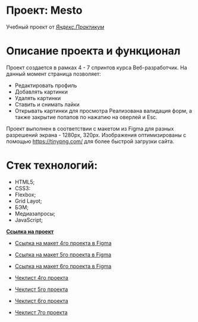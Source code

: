 # Проект: Mesto
Учебный проект от [*Яндекс.Практикум*](https://practicum.yandex.ru/)

# Описание проекта и функционал
Проект создается в рамках 4 - 7 спринтов курса Веб-разработчик. 
На данный момент страница позволяет:
* Редактировать профиль
* Добавлять картинки
* Удалять картинки
* Ставить и снимать лайки
* Открывать картинки для просмотра
Реализована валидация форм, а также закрытие попапов по нажатию на оверлей и Esc.

Проект выполнен в соответствии с макетом из Figma для разных разрешений экрана - 1280px, 320px. Изображения оптимизированы с помощью https://tinypng.com/ для более быстрой загрузки сайта.

# Стек технологий:
* HTML5;
* CSS3:
* Flexbox;
* Grid Layot;
* БЭМ;
* Медиазапросы;
* JavaScript;

**[Ссылка на проект](https://smolskaia.github.io/mesto/)**


* [Ссылка на макет 4го проекта в Figma](https://www.figma.com/file/2cn9N9jSkmxD84oJik7xL7/JavaScript.-Sprint-4?node-id=0%3A1)
* [Ссылка на макет 5го проекта в Figma](https://www.figma.com/file/bjyvbKKJN2naO0ucURl2Z0/JavaScript.-Sprint-5?node-id=0%3A1&t=PrPnUojclPdvzqA4-0)
* [Ссылка на макет 6го проекта в Figma](https://www.figma.com/file/kRVLKwYG3d1HGLvh7JFWRT/JavaScript.-Sprint-6?node-id=1124%3A2&t=mDiiZ94UzFZdEAGE-0)


* [Чеклист 4го проекта](https://code.s3.yandex.net/web-developer/checklists-pdf/new-program/checklist-4.pdf)
* [Чеклист 5го проекта](https://code.s3.yandex.net/web-developer/checklists-pdf/new-program/checklist-5.pdf)
* [Чеклист 6го проекта](https://code.s3.yandex.net/web-developer/checklists-pdf/new-program/checklist-6.pdf)
* [Чеклист 7го проекта](https://code.s3.yandex.net/web-developer/checklists-pdf/new-program/checklist-7.pdf)
